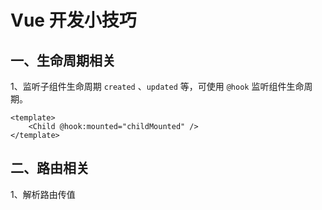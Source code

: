# Vue 开发小技巧

## 一、生命周期相关

1、监听子组件生命周期 `created` 、`updated` 等，可使用 `@hook` 监听组件生命周期。

```vue
<template>
    <Child @hook:mounted="childMounted" />
</template>
```

## 二、路由相关

1、解析路由传值


